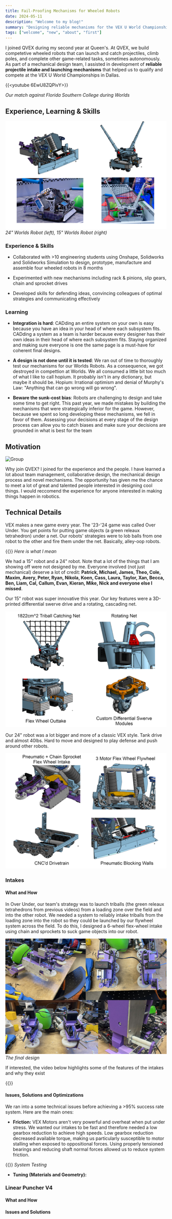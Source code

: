 ```yaml
---
title: Fail-Proofing Mechanisms for Wheeled Robots
date: 2024-05-11
description: "Welcome to my blog!"
summary: "Designing reliable mechanisms for the VEX U World Championships in Dallas"
tags: ["welcome", "new", "about", "first"]
---
```


I joined QVEX during my second year at Queen's. At QVEX, we build competetive wheeled robots that can launch and catch projectiles, climb poles, and complete other game-related tasks, sometimes autonomously. As part of a mechanical design team, I assisted in development of **reliable projectile intake and launching mechanisms** that helped us to qualify and compete at the VEX U World Championships in Dallas. 

{{<youtube 6EwU8ZQPivY>}}

_Our match against Florida Southern College during Worlds_
## Experience, Learning & Skills

![WorldsRobots](photos/WorldsRobots.jpg)
_24" Worlds Robot (left), 15" Worlds Robot (right)_

### Experience & Skills

- Collaborated with >10 engineering students using Onshape, Solidworks and Solidworks Simulation to design, prototype, manufacture and assemble four wheeled robots in 8 months

- Experimented with new mechanisms including rack & pinions, slip gears, chain and sprocket drives

- Developed skills for defending ideas, convincing colleagues of optimal strategies and communicating effectively

### Learning

- **Integration is hard**: CADding an entire system on your own is easy because you have an idea in your head of where each subsystem fits. CADding a system as a team is harder because every designer has their own ideas in their head of where each subsystem fits. Staying organized and making sure everyone is one the same page is a must-have for coherent final designs.

- **A design is not done until it is tested**: We ran out of time to thoroughly test our mechanisms for our Worlds Robots. As a consequence, we got destroyed in compettion at Worlds. We all consumed a little bit too much of what I like to call hopium. It probably isn't in any dictionary, but maybe it should be. Hopium: Irrational optimism and denial of Murphy's Law: "Anything that can go wrong will go wrong".

- **Beware the sunk-cost bias**: Robots are challenging to design and take some time to get right. This past year, we made mistakes by building the mechanisms that were strategically inferior for the game. However, because we spent so long developing these mechanisms, we fell in favor of them. Assessing your decisions at every stage of the design process can allow you to catch biases and make sure your decisions are grounded in what is best for the team

## Motivation

![Group](photos/GroupPhoto.jpg)

Why join QVEX? I joined for the experience and the people. I have learned a lot about team management, collaborative design, the mechanical design process and novel mechanisms. The opportunity has given me the chance to meet a lot of great and talented people interested in designing cool things. I would reccomend the experience for anyone interested in making things happen in robotics.

## Technical Details


VEX makes a new game every year. The '23-'24 game was called Over Under. You get points for putting game objects (a green releaux tetrahedron) under a net. Our robots' strategies were to lob balls from one robot to the other and fire them under the net. Basically, alley-oop robots. 

{{<youtube EalVPjAc22I>}}
_Here is what I mean_

We had a 15" robot and a 24" robot. Note that a lot of the things that I am showing off were not designed by me. Everyone involved (not just mechanical) deserve a lot of credit: **Patrick, Michael, James, Theo, Cole, Maxim, Avery, Peter, Ryan, Nikola, Koen, Cass, Laura, Taylor, Xan, Becca, Ben, Liam, Cal, Callum, Evan, Kieran, Mike, Nick and everyone else I missed**.

 Our 15" robot was super innovative this year. Our key features were a 3D-printed differential swerve drive and a rotating, cascading net.

![15Inch](photos/15inchfeatures.jpg)

Our 24" robot was a lot bigger and more of a classic VEX style. Tank drive and almost 40lbs. Hard to move and designed to play defense and push around other robots.

![24Inch](photos/24inchfeatures.jpg)

### Intakes
#### What and How

In Over Under, our team's strategy was to launch triballs (the green releaux tetrahedrons from previous videos) from a loading zone over the field and into the other robot. We needed a system to reliably intake triballs from the loading zone into the robot so they could be launched by our flywheel system across the field. To do this, I designed a 6-wheel flex-wheel intake using chain and sprockets to suck game objects into our robot.

![FinalIntake](photos/IntakeRealLife.jpg)
_The final design_

If interested, the video below highlights some of the features of the intakes and why they exist 

{{<youtube dZEMhGNqcfA>}}

#### Issues, Solutions and Optimizations

We ran into a some technical issues before achieving a >95% success rate system. Here are the main ones:

- **Friction:** VEX Motors aren't very powerful and overheat when put under stress. We wanted our intakes to be fast and therefore needed a low gearbox reduction to achieve high speeds. Low gearbox reduction decreased available torque, making us particularly susceptible to motor stalling when exposed to oppositional forces. Using properly tensioned bearings and reducing shaft normal forces allowed us to reduce system friction.

{{<youtube rye2vE2-0aM>}}
_System Testing_

- **Tuning (Materials and Geometry):**

### Linear Puncher V4
#### What and How

#### Issues and Solutions
